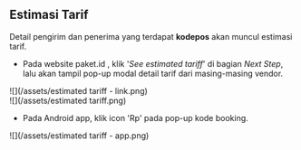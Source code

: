 ## Estimasi Tarif

Detail pengirim dan penerima yang terdapat **kodepos** akan muncul estimasi tarif.

* Pada website paket.id , klik '_See estimated tariff_' di bagian _Next Step_, lalu akan tampil pop-up modal detail tarif dari masing-masing vendor.

![](/assets/estimated tariff - link.png)  
![](/assets/estimated tariff.png)

* Pada Android app, klik icon 'Rp' pada pop-up kode booking.

![](/assets/estimated tariff - app.png)

